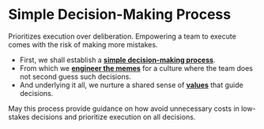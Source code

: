 # Simple Decision-Making Process

Prioritizes execution over deliberation. Empowering a team to execute comes with the risk of making more mistakes.

* First, we shall establish a [**simple decision-making process**](). 
* From which we [**engineer the memes**]() for a culture where the team does not second guess such decisions. 
* And underlying it all, we nurture a shared sense of [**values**]() that guide decisions. 

May this process provide guidance on how avoid unnecessary costs in low-stakes decisions and prioritize execution on all decisions.

